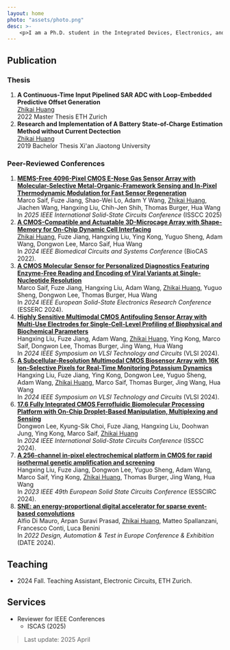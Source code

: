 ```yaml
---
layout: home
photo: "assets/photo.png"
desc: >-
    <p>I am a Ph.D. student in the Integrated Devices, Electronics, and Systems (IDEAS) group at ETH Zurich. </p> <p>My research spans device design using scalable microfabrication techniques compatible with CMOS and MEMS platforms, circuit development for interfacing with the physical world through seamless integration and optimization, and system-level enhancement by incorporating advanced features like machine learning for broader applications.</p>
---
```


## Publication

### Thesis

<div>
<ol>
    <li>
        <b> A Continuous-Time Input Pipelined SAR ADC with Loop-Embedded Predictive Offset Generation</b> <br />
        <u>Zhikai Huang</u>  <br />
        2022 Master Thesis ETH Zurich
    </li>
    <li>
        <b> Research and Implementation of A Battery State-of-Charge Estimation Method without Current Dectection</b> <br />
        <u>Zhikai Huang</u>  <br />
        2019 Bachelor Thesis Xi'an Jiaotong University
    </li>    

</ol>
</div>


### Peer-Reviewed Conferences

<div>
<ol>
    <li>
        <a href="https://doi.org/10.1109/ISSCC49661.2025.10904809"><b>MEMS-Free 4096-Pixel CMOS E-Nose Gas Sensor Array with Molecular-Selective Metal-Organic-Framework Sensing and In-Pixel Thermodynamic Modulation for Fast Sensor Regeneration</b></a> <br />
        Marco Saif, Fuze Jiang, Shao-Wei Lo, Adam Y Wang, <u>Zhikai Huang</u>, Jiachen Wang, Hangxing Liu, Chih-Jen Shih, Thomas Burger, Hua Wang   <br />
        In <i>2025 IEEE International Solid-State Circuits Conference</i> (ISSCC 2025)
    </li>
    <li>
        <a href="https://doi.org/10.1109/BioCAS61083.2024.10798135"><b>A CMOS-Compatible and Actuatable 3D-Microcage Array with Shape-Memory for On-Chip Dynamic Cell Interfacing</b></a> <br />
        <U>Zhikai Huang</u>, Fuze Jiang, Hangxing Liu, Ying Kong, Yuguo Sheng, Adam Wang, Dongwon Lee, Marco Saif, Hua Wang <br />
        In <i>2024 IEEE Biomedical Circuits and Systems Conference</i> (BioCAS 2022). 
    </li>
    <li>
        <a href="https://doi.org/10.1109/ESSERC62670.2024.10719586"><b>A CMOS Molecular Sensor for Personalized Diagnostics Featuring Enzyme-Free Reading and Encoding of Viral Variants at Single-Nucleotide Resolution</b></a> <br />
        Marco Saif, Fuze Jiang, Hangxing Liu, Adam Wang, <u>Zhikai Huang</u>, Yuguo Sheng, Dongwon Lee, Thomas Burger, Hua Wang  <br />
        In <i>2024 IEEE European Solid-State Electronics Research Conference</i> (ESSERC 2024).
    </li>
    <li>
        <a href="https://doi.org/10.1109/VLSITechnologyandCir46783.2024.10631420"><b>Highly Sensitive Multimodal CMOS Antifouling Sensor Array with Multi-Use Electrodes for Single-Cell-Level Profiling of Biophysical and Biochemical Parameters</b></a> <br />
        Hangxing Liu, Fuze Jiang, Adam Wang, <u>Zhikai Huang</u>, Ying Kong, Marco Saif, Dongwon Lee, Thomas Burger, Jing Wang, Hua Wang  <br />
        In <i>2024 IEEE Symposium on VLSI Technology and Circuits</i> (VLSI 2024).
    </li>
    <li>
        <a href="https://doi.org/10.1109/VLSITechnologyandCir46783.2024.10631479"><b>A Subcellular-Resolution Multimodal CMOS Biosensor Array with 16K Ion-Selective Pixels for Real-Time Monitoring Potassium Dynamics</b></a> <br />
        Hangxing Liu, Fuze Jiang, Ying Kong, Dongwon Lee, Yuguo Sheng, Adam Wang, <u>Zhikai Huang</u>, Marco Saif, Thomas Burger, Jing Wang, Hua Wang  <br />
        In <i>2024 IEEE Symposium on VLSI Technology and Circuits</i> (VLSI 2024).
    </li>
    <li>
        <a href="https://doi.org/10.1109/ISSCC49657.2024.10454430"><b>17.6 Fully Integrated CMOS Ferrofluidic Biomolecular Processing Platform with On-Chip Droplet-Based Manipulation, Multiplexing and Sensing</b></a> <br />
        Dongwon Lee, Kyung-Sik Choi, Fuze Jiang, Hangxing Liu, Doohwan Jung, Ying Kong, Marco Saif, <u>Zhikai Huang</u>  <br />
        In <i>2024 IEEE International Solid-State Circuits Conference</i> (ISSCC 2024).
    </li>
    <li>
        <a href="https://doi.org/10.1109/ESSCIRC59616.2023.10268777"><b>A 256-channel in-pixel electrochemical platform in CMOS for rapid isothermal genetic amplification and screening</b></a> <br />
        Hangxing Liu, Fuze Jiang, Dongwon Lee, Yuguo Sheng, Adam Wang, Marco Saif, Ying Kong, <u>Zhikai Huang</u>, Thomas Burger, Jing Wang, Hua Wang  <br />
        In <i>2023 IEEE 49th European Solid State Circuits Conference</i> (ESSCIRC 2024).
    </li>
      <li>
        <a href="https://doi.org/10.23919/DATE54114.2022.9774552"><b>SNE: an energy-proportional digital accelerator for sparse event-based convolutions</b></a> <br />
        Alfio Di Mauro, Arpan Suravi Prasad, <u>Zhikai Huang</u>, Matteo Spallanzani, Francesco Conti, Luca Benini  <br />
        In <i>2022 Design, Automation & Test in Europe Conference & Exhibition</i> (DATE 2024).
    </li>
            
</ol>
</div>

## Teaching

- 2024 Fall. Teaching Assistant, Electronic Circuits, ETH Zurich.

## Services

- Reviewer for IEEE Conferences
     -  ISCAS (2025)
 



> Last update: 2025 April
